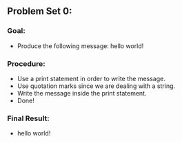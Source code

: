 ## Problem Set 0:

### Goal:

- Produce the following message: hello world!

### Procedure:

- Use a print statement in order to write the message.
- Use quotation marks since we are dealing with a string.
- Write the message inside the print statement.
- Done!

### Final Result:

- hello world!
